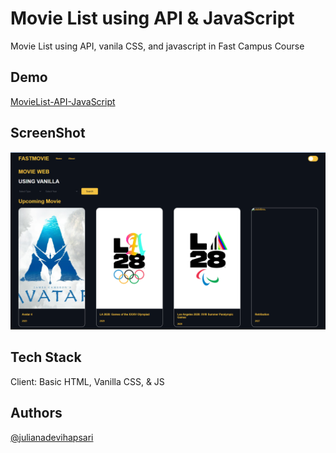 # Movie List using API & JavaScript

Movie List using API, vanila CSS, and javascript in Fast Campus Course


## Demo

[MovieList-API-JavaScript](https://movielist-api-js.vercel.app/#)


## ScreenShot

![Documentation](https://github.com/JulianaDeviHapsari/MovieList-using-API-JS/blob/main/Movielist.png)


## Tech Stack

Client: Basic HTML, Vanilla CSS, & JS


## Authors

[@julianadevihapsari](https://github.com/JulianaDeviHapsari/)
